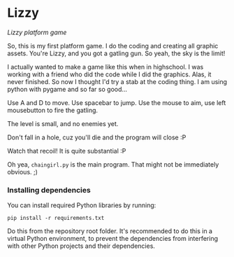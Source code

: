 # Lizzy

_Lizzy platform game_

So, this is my first platform game. I do the coding and creating all graphic assets. You're Lizzy, and you got a gatling gun. So yeah, the sky is the limit!

I actually wanted to make a game like this when in highschool. I was working with a friend who did the code while I did the graphics. Alas, it never finished. So now I thought I'd try a stab at the coding thing. I am using python with pygame and so far so good...

Use A and D to move. Use spacebar to jump. Use the mouse to aim, use left mousebutton to fire the gatling.

The level is small, and no enemies yet.

Don't fall in a hole, cuz you'll die and the program will close :P

Watch that recoil! It is quite substantial :P

Oh yea, `chaingirl.py` is the main program. That might not be immediately obvious. ;)


### Installing dependencies

You can install required Python libraries by running:

```commandline
pip install -r requirements.txt
```

Do this from the repository root folder.
It's recommended to do this in a virtual Python environment,
to prevent the dependencies from interfering with other Python projects and their dependencies.
